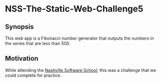 # NSS-The-Static-Web-Challenge5
## Synopsis
This web app is a Fibonacci number generator that outputs the numbers in the series that are less than 500.
## Motivation
While attending the [Nashville Software School](http://nashvillesoftwareschool.com/), this was a challenge that we could complete for practice.

